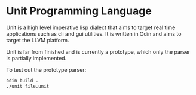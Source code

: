 # Unit Programming Language

Unit is a high level imperative lisp dialect that aims to 
target real time applications such as cli and gui utilities.
It is written in Odin and aims to target the LLVM platform.

Unit is far from finished and is currently a prototype, which 
only the parser is partially implemented.

To test out the prototype parser: 

```bash
odin build . 
./unit file.unit
```
